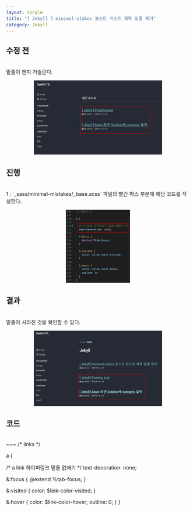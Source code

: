 ```yaml
---
layout: single
title: "[ Jekyll ] minimal-stakes 포스트 리스트 제목 밑줄 제거"
category: Jekyll
---
```


<h2>수정 전</h2>
<br>
밑줄이 왠지 거슬린다.
<br>
<p align="center">
    <img src="/assets/img/2021-01-10_delTitleUderline_1.png" width="70%">
</p>

<h2>진행</h2>
<br>
1 : `_sass/minimal-mistakes/_base.scss` 파일의 빨간 박스 부분에 해당 코드를 작성한다.
<br>
<p align="center">
    <img src="/assets/img/2021-01-10_delTitleUderline_2.png" width="35%">
</p>

<h2>결과</h2>
<br>
밑줄이 사라진 것을 확인할 수 있다.
<br>
<p align="center">
    <img src="/assets/img/2021-01-10_delTitleUderline_3.png" width="70%">
</p>

<h2>코드</h2>
<br>
~~~
/* links */

a {

  /* a link 하이퍼링크 밑줄 없애기 */
  text-decoration: none;

  &:focus {
    @extend %tab-focus;
  }

  &:visited {
    color: $link-color-visited;
  }

  &:hover {
    color: $link-color-hover;
    outline: 0;
  }
}
~~~